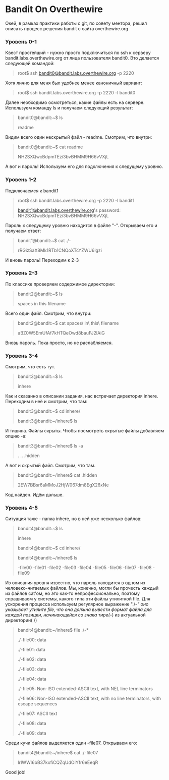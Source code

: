 # Bandit On Overthewire 
Окей, в рамках практики работы с git, по совету ментора, решил описать процесс решения bandit с сайта overthewire.org

### Уровень 0-1
Квест простейший - нужно просто подключиться  по ssh к серверу bandit.labs.overthewire.org от лица пользователя bandit0. 
Это делается следующей командой:
>root$ ssh bandit0@bandit.labs.overthewire.org -p 2220

Хотя лично для меня был удобнее менее каноничный вариант:
>root$ ssh bandit.labs.overthewire.org -p 2220 -l bandit0

Далее необходимо осмотреться, какие файлы есть на сервере. Используем команду ls и получаем следующий результат:
>bandit0@bandit:~$ ls 
>
>readme

Видим всего один нескрытый файл - readme. Смотрим, что внутри:
>bandit0@bandit:~$ cat readme
>
>NH2SXQwcBdpmTEzi3bvBHMM9H66vVXjL

А вот и пароль! Используем его для подключения к следущему уровню.

### Уровень 1-2
Подключаемся к bandit1
>root$ ssh bandit.labs.overthewire.org -p 2220 -l bandit1
>
>bandit1@bandit.labs.overthewire.org's password: NH2SXQwcBdpmTEzi3bvBHMM9H66vVXjL

Пароль к следущему уровню находится в файле "-". Открываем его и получаем ответ:

>bandit1@bandit:~$ cat ./-
>
>rRGizSaX8Mk1RTb1CNQoXTcYZWU6lgzi

И вновь пароль! Переходим к 2-3

### Уровень 2-3

По классике проверяем содержимое директории:
>bandit2@bandit:~$ ls
>
>spaces in this filename

Всего один файл. Смотрим, что внутри:

>bandit2@bandit:~$ cat spaces\ in\ this\ filename
>
>aBZ0W5EmUfAf7kHTQeOwd8bauFJ2lAiG

Вновь пароль. Пока просто, но не раслабляемся.

### Уровень 3-4

Смотрим, что есть тут.

>bandit3@bandit:~$ ls
>
>inhere

Как и сказанно в описании задания, нас встречает директория inhere. Переходим в неё и смотрим, что там:

>bandit3@bandit:~$ cd inhere/
>
>bandit3@bandit:~/inhere$ ls

И тишина. Файлы скрыты. Чтобы посмотреть скрытые файлы добавляем опцию -a:

>bandit3@bandit:~/inhere$ ls -a
>
>.  ..  .hidden

А вот и скрытый файл. Смотрим, что там.

>bandit3@bandit:~/inhere$ cat .hidden
>
>2EW7BBsr6aMMoJ2HjW067dm8EgX26xNe

Код найден. Идём дальше.

### Уровень 4-5

Ситуация таже - папка inhere, но в ней уже несколько файлов:

>bandit4@bandit:~$ ls
>
>inhere
>
>bandit4@bandit:~$ cd inhere/
>
>bandit4@bandit:~/inhere$ ls
>
>-file00  -file01  -file02  -file03  -file04  -file05  -file06  -file07  -file08  -file09

Из описания уровня известно, что пароль находится в одном из человеко-читаемых файлов. Мы, конечно, могли бы  прочесть каждый из файлов cat'ом, но это как-то непрофессионально, поэтому спрашиваем у системы, какого типа эти файлы утилиткой file. Для ускорения процесса используем регулярное выражение "./-*" оно указывает утилите file, что она должна вывести формат файла для каждой позиции, начинающейся со знака тире(-*) из актуальной директории(./) 

>bandit4@bandit:~/inhere$ file ./-*
>
>./-file00: data
>
>./-file01: data
>
>./-file02: data
>
>./-file03: data
>
>./-file04: data
>
>./-file05: Non-ISO extended-ASCII text, with NEL line terminators
>
>./-file06: Non-ISO extended-ASCII text, with no line terminators, with escape sequences
>
>./-file07: ASCII text
>
>./-file08: data
>
>./-file09: data

Среди кучи файлов выделяется один -file07. Открываем его:

>bandit4@bandit:~/inhere$ cat ./-file07
>
>lrIWWI6bB37kxfiCQZqUdOIYfr6eEeqR

Good job!
